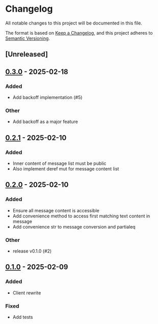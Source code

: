 # Changelog

All notable changes to this project will be documented in this file.

The format is based on [Keep a Changelog](https://keepachangelog.com/en/1.0.0/),
and this project adheres to [Semantic Versioning](https://semver.org/spec/v2.0.0.html).

## [Unreleased]

## [0.3.0](https://github.com/bosun-ai/async-anthropic/compare/v0.2.1...v0.3.0) - 2025-02-18

### Added

- Add backoff implementation (#5)

### Other

- Add backoff as a major feature

## [0.2.1](https://github.com/bosun-ai/async-anthropic/compare/v0.2.0...v0.2.1) - 2025-02-10

### Added

- Inner content of message list must be public
- Also implement deref mut for message content list

## [0.2.0](https://github.com/bosun-ai/async-anthropic/compare/v0.1.0...v0.2.0) - 2025-02-10

### Added

- Ensure all message content is accessible
- Add convenience method to access first matching text content in message
- Add convenience str to message conversion and partialeq

### Other

- release v0.1.0 (#2)

## [0.1.0](https://github.com/bosun-ai/async-anthropic/releases/tag/v0.1.0) - 2025-02-09

### Added

- Client rewrite

### Fixed

- Add tests

